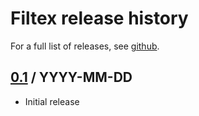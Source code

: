 # Filtex release history

For a full list of releases, see <a href="https://github.com/julianhyde/filtex/releases">github</a>.

## <a href="https://github.com/julianhyde/filtex/releases/tag/filtex-0.1">0.1</a> / YYYY-MM-DD

* Initial release
